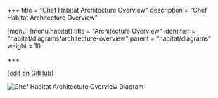 +++
title = "Chef Habitat Architecture Overview"
description = "Chef Habitat Architecture Overview"

[menu]
  [menu.habitat]
    title = "Architecture Overview"
    identifier = "habitat/diagrams/architecture-overview"
    parent = "habitat/diagrams"
    weight = 10

+++

[\[edit on GitHub\]](https://github.com/habitat-sh/habitat/blob/master/components/docs-chef-io/content/habitat/architecture-overview.md)

![Chef Habitat Architecture Overview Diagram](/images/habitat/habitat-architecture-overview.png)
